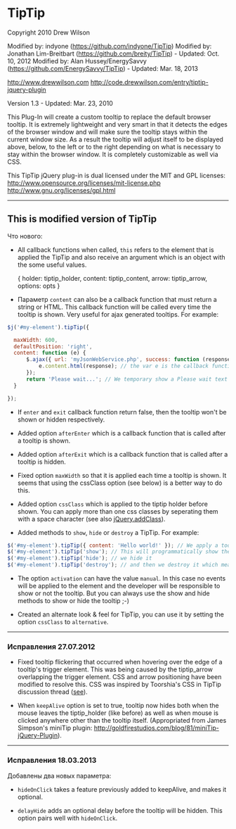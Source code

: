 # TipTip

Copyright 2010 Drew Wilson

Modified by: indyone (https://github.com/indyone/TipTip)
Modified by: Jonathan Lim-Breitbart (https://github.com/breity/TipTip) - Updated: Oct. 10, 2012
Modified by: Alan Hussey/EnergySavvy (https://github.com/EnergySavvy/TipTip) - Updated: Mar. 18, 2013

http://www.drewwilson.com
http://code.drewwilson.com/entry/tiptip-jquery-plugin

Version 1.3   -   Updated: Mar. 23, 2010

This Plug-In will create a custom tooltip to replace the default
browser tooltip. It is extremely lightweight and very smart in
that it detects the edges of the browser window and will make sure
the tooltip stays within the current window size. As a result the
tooltip will adjust itself to be displayed above, below, to the left 
or to the right depending on what is necessary to stay within the
browser window. It is completely customizable as well via CSS.

This TipTip jQuery plug-in is dual licensed under the MIT and GPL licenses:
http://www.opensource.org/licenses/mit-license.php
http://www.gnu.org/licenses/gpl.html

-------------------------------------------------------------------

## This is modified version of TipTip

Что нового:

* All callback functions when called, `this` refers to the element that is applied the TipTip and also receive an argument which is an object with the some useful values.

    { holder: tiptip_holder, content: tiptip_content, arrow: tiptip_arrow, options: opts }

* Параметр `content` can also be a callback function that must return a string or HTML. This callback function will be called every time the tooltip is shown. Very useful for ajax generated tooltips. For example:

```js
$j('#my-element').tipTip({

  maxWidth: 600,
  defaultPosition: 'right',
  content: function (e) {
	  $.ajax({ url: 'myJsonWebService.php', success: function (response) {
		  e.content.html(response); // the var e is the callback function data (see above)
	  });
	  return 'Please wait...'; // We temporary show a Please wait text until the ajax success callback is called.
  }

});
```

* If `enter` and `exit` callback function return false, then the tooltip won't be shown or hidden respectively.

* Added option `afterEnter` which is a callback function that is called after a tooltip is shown.

* Added option `afterExit` which is a callback function that is called after a tooltip is hidden.

* Fixed option `maxWidth` so that it is applied each time a tooltip is shown. It seems that using the cssClass option (see below) is a better way to do this.

* Added option `cssClass` which is applied to the tiptip holder before shown. You can apply more than one css classes by seperating them with a space character (see also [jQuery.addClass](http://api.jquery.com/addClass/)).

* Added methods to `show`, `hide` or `destroy` a TipTip. For example:

```js
$('#my-element').tipTip({ content: 'Hello world!' }); // We apply a tooltip with the text Hello world! on #my-element
$('#my-element').tipTip('show'); // This will programmatically show the applied TipTip without the need to hover over the element.
$('#my-element').tipTip('hide'); // we hide it
$('#my-element').tipTip('destroy'); // and then we destroy it which means the element #my-element no won't have a TipTip applied.
```

* The option `activation` can have the value `manual`. In this case no events will be applied to the element and the developer will be responsible to show or not the tooltip. But you can always use the show and hide methods to show or hide the tooltip ;-)

* Created an alternate look & feel for TipTip, you can use it by setting the option `cssClass` to `alternative`.

-------------------------------------------------------------------

### Исправления 27.07.2012

* Fixed tooltip flickering that occurred when hovering over the edge of a tooltip's trigger element.
This was being caused by the tiptip_arrow overlapping the trigger element. CSS and arrow positioning have been modified to resolve this.  CSS was inspired by Toorshia's CSS in TipTip discussion thread ([see](https://drew.tenderapp.com/discussions/tiptip/32-tool-tip-flickers-when-hovering-the-border-of-a-tiptip-link)).

* When `keepAlive` option is set to true, tooltip now hides both when the mouse leaves the tiptip_holder (like before) as well as when mouse is clicked anywhere other than the tooltip itself. (Appropriated from James Simpson's miniTip plugin: http://goldfirestudios.com/blog/81/miniTip-jQuery-Plugin).

-------------------------------------------------------------------

### Исправления 18.03.2013

Добавлены два новых параметра:

* `hideOnClick` takes a feature previously added to keepAlive, and makes it optional. 

* `delayHide` adds an optional delay before the tooltip will be hidden. This option pairs well with `hideOnClick`.
